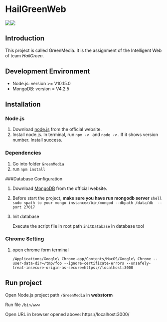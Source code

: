 # HailGreenWeb

![](https://img.shields.io/badge/language-Java%20JavaScript-green.svg)![](https://img.shields.io/badge/IDE-WebStorm%20Idea-green.svg)

## Introduction 
This project is called GreenMedia. It is the assignment of the Intelligent Web of team *HailGreen*.



## Development Environment

* Node.js: version >= V10.15.0
* MongoDB: version = V4.2.5



## Installation

### Node.js

  1. Download [node.js](https://nodejs.org/en/) from the official website.<br>
  2. Install node.js.  In terminal, run `npm -v ` and `node -v` .
      If it shows version number. Install success.

### Dependencies

  1. Go into folder `GreenMedia`
  2.  run `npm install`

###Database Configuration 

  1. Download [MongoDB](https://www.mongodb.com/download-center/community) from the official website.

  2. Before start the project,  **make sure you have run mongodb server**
    ```shell
    sudo <path to your mongo instance>/bin/mongod --dbpath /data/db  --port 27017 
    ```
    
  3. Init database

     Execute the script file in root path `initDatabase` in database tool


### Chrome Setting

  1. open chrome form terminal

     ```shell
     /Applications/Google\ Chrome.app/Contents/MacOS/Google\ Chrome --user-data-dir=/tmp/foo --ignore-certificate-errors --unsafely-treat-insecure-origin-as-secure=https://localhost:3000
     ```

     

## Run project
Open Node.js project path `/GreenMedia` in **webstorm**

Run file `/bin/www`

Open URL in browser opened above: https://localhost:3000/
